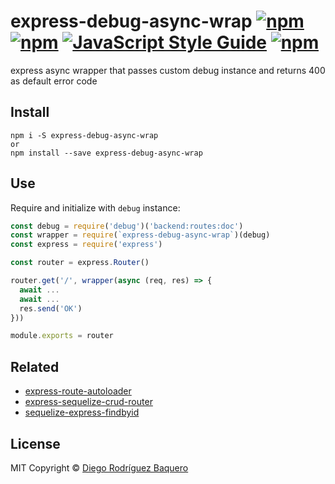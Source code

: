 # express-debug-async-wrap [![npm](https://img.shields.io/npm/v/express-debug-async-wrap.svg?style=flat-square)]() [![npm](https://img.shields.io/npm/dm/express-debug-async-wrap.svg?style=flat-square)]() [![JavaScript Style Guide](https://img.shields.io/badge/code_style-standard-brightgreen.svg?style=flat-square)](https://standardjs.com) [![npm](https://img.shields.io/npm/l/express-debug-async-wrap.svg?style=flat-square)](LICENSE)
express async wrapper that passes custom debug instance and returns 400 as default error code

## Install

```
npm i -S express-debug-async-wrap
or
npm install --save express-debug-async-wrap
```

## Use

Require and initialize with `debug` instance:

```js
const debug = require('debug')('backend:routes:doc')
const wrapper = require(`express-debug-async-wrap`)(debug)
const express = require('express')

const router = express.Router()

router.get('/', wrapper(async (req, res) => {
  await ...
  await ...
  res.send('OK')
}))

module.exports = router
```

## Related

- [express-route-autoloader](https://github.com/DiegoRBaquero/express-route-autoloader)
- [express-sequelize-crud-router](https://github.com/DiegoRBaquero/express-sequelize-crud-router)
- [sequelize-express-findbyid](https://github.com/DiegoRBaquero/sequelize-express-findbyid)

## License

MIT Copyright © [Diego Rodríguez Baquero](https://diegorbaquero.com)